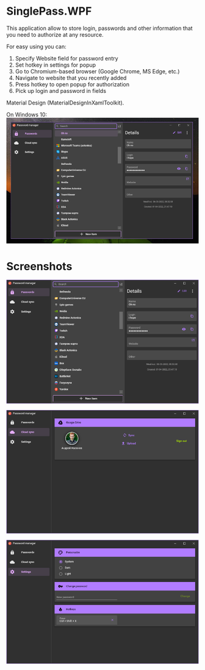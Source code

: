 # SinglePass.WPF

This application allow to store login, passwords and other information that you need to authorize at any resource.

For easy using you can:
1. Specify Website field for password entry
2. Set hotkey in settings for popup
3. Go to Chromium-based browser (Google Chrome, MS Edge, etc.)
4. Navigate to website that you recently added
5. Press hotkey to open popup for authorization
6. Pick up login and password in fields

Material Design (MaterialDesignInXamlToolkit).

On Windows 10:
![Alt text](web/images/app-demo.png "Password Manager demo")

# Screenshots
![Alt text](web/images/main.png "Passwords")

![Alt text](web/images/cloud-sync.png "Cloud Sync")

![Alt text](web/images/settings.png "Settings")
